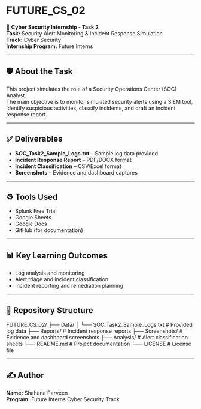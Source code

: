 # FUTURE_CS_02
📌 **Cyber Security Internship - Task 2**  
**Task:** Security Alert Monitoring & Incident Response Simulation  
**Track:** Cyber Security  
**Internship Program:** Future Interns  

---

## 🛡️ About the Task
This project simulates the role of a Security Operations Center (SOC) Analyst.  
The main objective is to monitor simulated security alerts using a SIEM tool, identify suspicious activities, classify incidents, and draft an incident response report.

---

## ✅ Deliverables
- **SOC_Task2_Sample_Logs.txt** – Sample log data provided  
- **Incident Response Report** – PDF/DOCX format  
- **Incident Classification** – CSV/Excel format  
- **Screenshots** – Evidence and dashboard captures  

---

## ⚙️ Tools Used
- Splunk Free Trial  
- Google Sheets  
- Google Docs  
- GitHub (for documentation)  

---

## 📊 Key Learning Outcomes
- Log analysis and monitoring  
- Alert triage and incident classification  
- Incident reporting and remediation planning  

---

## 📂 Repository Structure
FUTURE_CS_02/
├── Data/
│ └── SOC_Task2_Sample_Logs.txt # Provided log data
├── Reports/ # Incident response reports
├── Screenshots/ # Evidence and dashboard screenshots
├── Analysis/ # Alert classification sheets
├── README.md # Project documentation
└── LICENSE # License file

---

## ✍️ Author
**Name:** Shahana Parveen  
**Program:** Future Interns Cyber Security Track

